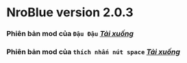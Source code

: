 # NroBlue version 2.0.3

### Phiên bản mod của `Đậu Đậu`  ***[Tải xuống](https://github.com/DauDau432/NroBlue/blob/main/Mod%20NroBlue.zip?raw=true)***

### Phiên bản mod của `thích nhấn nút space`   ***[Tải xuống](https://github.com/DauDau432/NroBlue/blob/main/NROBLUE_MOD.zip?raw=true)***
